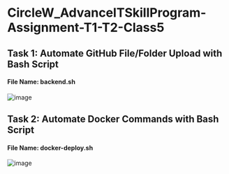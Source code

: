 # CircleW_AdvanceITSkillProgram-Assignment-T1-T2-Class5
## Task 1: Automate GitHub File/Folder Upload with Bash Script

#### File Name: backend.sh
![image](https://github.com/ZuraizAhmedShehzad/CircleW_AdvanceITSkillProgram-Assignment-T1-T2-Class5/assets/42076770/1a4530af-09c2-4abd-a08b-b358ef71c0e4)

## Task 2: Automate Docker Commands with Bash Script

#### File Name: docker-deploy.sh
![image](https://github.com/ZuraizAhmedShehzad/CircleW_AdvanceITSkillProgram-Assignment-T1-T2-Class5/assets/42076770/94466042-e5c8-4d26-afe7-80f9f94f6f48)



